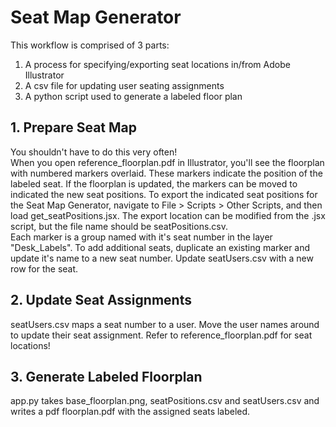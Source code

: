 # Seat Map Generator
This workflow is comprised of 3 parts: 
1. A process for specifying/exporting seat locations in/from Adobe Illustrator  
2. A csv file for updating user seating assignments
3. A python script used to generate a labeled floor plan

## 1. Prepare Seat Map
You shouldn't have to do this very often!  
When you open reference_floorplan.pdf in Illustrator, you'll see the floorplan with numbered markers overlaid. These markers indicate the position of the labeled seat. If the floorplan is updated, the markers can be moved to indicated the new seat positions. To export the indicated seat positions for the Seat Map Generator, navigate to File > Scripts > Other Scripts, and then load get_seatPositions.jsx. The export location can be modified from the .jsx script, but the file name should be seatPositions.csv.  
Each marker is a group named with it's seat number in the layer "Desk_Labels". To add additional seats, duplicate an existing marker and update it's name to a new seat number. Update seatUsers.csv with a new row for the seat.

## 2. Update Seat Assignments
seatUsers.csv maps a seat number to a user. Move the user names around to update their seat assignment. Refer to reference_floorplan.pdf for seat locations!

## 3. Generate Labeled Floorplan
app.py takes base_floorplan.png, seatPositions.csv and seatUsers.csv and writes a pdf floorplan.pdf with the assigned seats labeled.